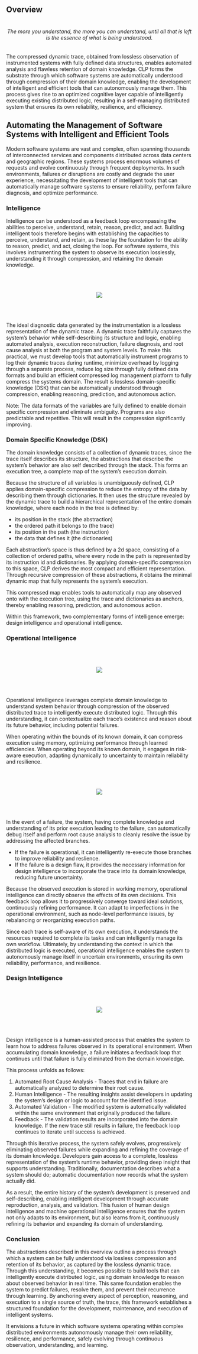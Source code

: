 ## Overview

<p align="center" style="padding-top: 20px;padding-bottom: 20px">
 <i>The more you understand, the more you can understand, until all that is left is the essence of what is being understood.</i>
</p>

The compressed dynamic trace, obtained from lossless observation of instrumented systems with fully defined data structures, enables automated analysis and flawless retention of domain knowledge. CLP forms the substrate through which software systems are automatically understood through compression of their domain knowledge, enabling the development of intelligent and efficient tools that can autonomously manage them. This process gives rise to an optimized cognitive layer capable of intelligently executing existing distributed logic, resulting in a self-managing distributed system that ensures its own reliability, resilience, and efficiency.

## Automating the Management of Software Systems with Intelligent and Efficient Tools

Modern software systems are vast and complex, often spanning thousands of interconnected services and components distributed across data centers and geographic regions. These systems process enormous volumes of requests and evolve continuously through frequent deployments. In such environments, failures or disruptions are costly and degrade the user experience, necessitating the development of intelligent tools that can automatically manage software systems to ensure reliability, perform failure diagnosis, and optimize performance.

### Intelligence 

Intelligence can be understood as a feedback loop encompassing the abilities to perceive, understand, retain, reason, predict, and act. Building intelligent tools therefore begins with establishing the capacities to perceive, understand, and retain, as these lay the foundation for the ability to reason, predict, and act, closing the loop. For software systems, this involves instrumenting the system to observe its execution losslessly, understanding it through compression, and retaining the domain knowledge.

&nbsp;&nbsp;&nbsp;&nbsp;
<p align="center" style="padding-top: 20px;padding-bottom: 20px;">
  <img src="https://github.com/user-attachments/assets/ef21bdfb-9b96-418e-9f43-a4ce75de9567" />
</p>
&nbsp;&nbsp;&nbsp;&nbsp;

The ideal diagnostic data generated by the instrumentation is a lossless representation of the dynamic trace. A dynamic trace faithfully captures the system’s behavior while self-describing its structure and logic, enabling automated analysis, execution reconstruction, failure diagnosis, and root cause analysis at both the program and system levels. To make this practical, we must develop tools that automatically instrument programs to log their dynamic traces during runtime, minimize overhead by logging through a separate process, reduce log size through fully defined data formats and build an efficient compressed log management platform to fully compress the systems domain. The result is lossless domain-specific knowledge (DSK) that can be automatically understood through compression, enabling reasoning, prediction, and autonomous action.

Note: The data formats of the variables are fully defined to enable domain specific compression and eliminate ambiguity. Programs are also predictable and repetitive. This will result in the compression significantly improving.

### Domain Specific Knowledge (DSK)

The domain knowledge consists of a collection of dynamic traces, since the trace itself describes its structure, the abstractions that describe the system’s behavior are also self described through the stack. This forms an execution tree, a complete map of the system’s execution domain.

Because the structure of all variables is unambiguously defined, CLP applies domain-specific compression to reduce the entropy of the data by describing them through dictionaries. It then uses the structure revealed by the dynamic trace to build a hierarchical representation of the entire domain knowledge, where each node in the tree is defined by:
- its position in the stack (the abstraction)
- the ordered path it belongs to (the trace)
- its position in the path (the instruction)
- the data that defines it (the dictionaries)
  
Each abstraction’s space is thus defined by a 2d space, consisting of a collection of ordered paths, where every node in the path is represented by its instruction id and dictionaries. By applying domain-specific compression to this space, CLP derives the most compact and efficient representation. Through recursive compression of these abstractions, it obtains the minimal dynamic map that fully represents the system’s execution.

This compressed map enables tools to automatically map any observed onto with the execution tree, using the trace and dictionaries as anchors, thereby enabling reasoning, prediction, and autonomous action. 

Within this framework, two complementary forms of intelligence emerge: design intelligence and operational intelligence.

### Operational Intelligence

&nbsp;&nbsp;&nbsp;&nbsp;
<p align="center" style="padding-top: 20px;padding-bottom: 20px;">
  <img src="https://github.com/user-attachments/assets/37e6adb3-64b2-43a0-99fe-d8b6c16cbf04" />
</p>
&nbsp;&nbsp;&nbsp;&nbsp;

Operational intelligence leverages complete domain knowledge to understand system behavior through compression of the observed distributed trace to intelligently execute distributed logic. Through this understanding, it can contextualize each trace’s existence and reason about its future behavior, including potential failures.

When operating within the bounds of its known domain, it can compress execution using memory, optimizing performance through learned efficiencies. When operating beyond its known domain, it engages in risk-aware execution, adapting dynamically to uncertainty to maintain reliability and resilience.

&nbsp;&nbsp;&nbsp;&nbsp;
<p align="center" style="padding-top: 20px;padding-bottom: 20px;">
  <img src="https://github.com/user-attachments/assets/149b5761-de59-432a-9ed2-f65fce3afed2" />
</p>
&nbsp;&nbsp;&nbsp;&nbsp;

In the event of a failure, the system, having complete knowledge and understanding of its prior execution leading to the failure, can automatically debug itself and perform root cause analysis to cleanly resolve the issue by addressing the affected branches.
- If the failure is operational, it can intelligently re-execute those branches to improve reliability and reslience.
- If the failure is a design flaw, it provides the necessary information for design intelligence to incorporate the trace into its domain knowledge, reducing future uncertainty.
  
Because the observed execution is stored in working memory, operational intelligence can directly observe the effects of its own decisions. This feedback loop allows it to progressively converge toward ideal solutions, continuously refining performance. It can adapt to imperfections in the operational environment, such as node-level performance issues, by rebalancing or reorganizing execution paths.

Since each trace is self-aware of its own execution, it understands the resources required to complete its tasks and can intelligently manage its own workflow. Ultimately, by understanding the context in which the distributed logic is executed, operational intelligence enables the system to autonomously manage itself in uncertain environments, ensuring its own reliability, performance, and resilience.

### Design Intelligence

&nbsp;&nbsp;&nbsp;&nbsp;
<p align="center" style="padding-top: 20px;padding-bottom: 20px;">
  <img src="https://github.com/user-attachments/assets/90437af4-2592-47c3-ae6e-2ee3f0a99544" />
</p>
&nbsp;&nbsp;&nbsp;&nbsp;

Design intelligence is a human-assisted process that enables the system to learn how to address failures observed in its operational environment. When accumulating domain knowledge, a failure initiates a feedback loop that continues until that failure is fully eliminated from the domain knowledge.

This process unfolds as follows:
1. Automated Root Cause Analysis - Traces that end in failure are automatically analyzed to determine their root cause.
2. Human Intelligence - The resulting insights assist developers in updating the system’s design or logic to account for the identified issue.
3. Automated Validation - The modified system is automatically validated within the same environment that originally produced the failure.
4. Feedback - The validation results are incorporated into the domain knowledge. If the new trace still results in failure, the feedback loop continues to iterate until success is achieved.

Through this iterative process, the system safely evolves, progressively eliminating observed failures while expanding and refining the coverage of its domain knowledge.
Developers gain access to a complete, lossless representation of the system’s runtime behavior, providing deep insight that supports understanding. Traditionally, documentation describes what a system should do; automatic documentation now records what the system actually did.

As a result, the entire history of the system’s development is preserved and self-describing, enabling intelligent development through accurate reproduction, analysis, and validation. This fusion of human design intelligence and machine operational intelligence ensures that the system not only adapts to its environment, but also learns from it, continuously refining its behavior and expanding its domain of understanding.

### Conclusion

The abstractions described in this overview outline a process through which a system can be fully understood via lossless compression and retention of its behavior, as captured by the lossless dynamic trace. Through this understanding, it becomes possible to build tools that can intelligently execute distributed logic, using domain knowledge to reason about observed behavior in real time. This same foundation enables the system to predict failures, resolve them, and prevent their recurrence through learning. By anchoring every aspect of perception, reasoning, and execution to a single source of truth, the trace, this framework establishes a structured foundation for the development, maintenance, and execution of intelligent systems.

It envisions a future in which software systems operating within complex distributed environments autonomously manage their own reliability, resilience, and performance, safely evolving through continuous observation, understanding, and learning.

<!--
**vishalpalaniappan/vishalpalaniappan** is a ✨ _special_ ✨ repository because its `README.md` (this file) appears on your GitHub profile.


Here are some ideas to get you started:

- 🔭 I’m currently working on ...
- 🌱 I’m currently learning ...
- 👯 I’m looking to collaborate on ...
- 🤔 I’m looking for help with ...
- 💬 Ask me about ...
- 📫 How to reach me: ...
- 😄 Pronouns: ...
- ⚡ Fun fact: ...
-->
